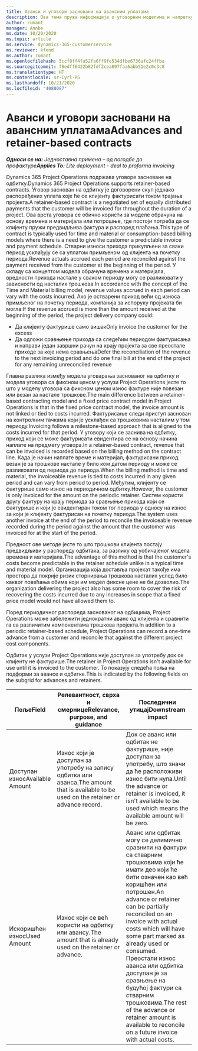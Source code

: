 ```yaml
---
title: Аванси и уговори засновани на авансним уплатама
description: Ова тема пружа информације о уговорним моделима и напретку заснованим на одбитку у услузи Project Operations.
author: rumant
manager: Annbe
ms.date: 10/20/2020
ms.topic: article
ms.service: dynamics-365-customerservice
ms.reviewer: kfend
ms.author: rumant
ms.openlocfilehash: 5ccf8ff4fa52fa6ff9fe534dfbe6736afc24ffba
ms.sourcegitcommit: f8edff6422b82fdf2cea897faa6abb51e2c0c3c8
ms.translationtype: HT
ms.contentlocale: sr-Cyrl-RS
ms.lasthandoff: 10/21/2020
ms.locfileid: "4088087"
---
```

# <a name="advances-and-retainer-based-contracts"></a><span data-ttu-id="366c2-103">Аванси и уговори засновани на авансним уплатама</span><span class="sxs-lookup"><span data-stu-id="366c2-103">Advances and retainer-based contracts</span></span> 


<span data-ttu-id="366c2-104">_**Односи се на:** Једноставна примена – од погодбе до профактуре_</span><span class="sxs-lookup"><span data-stu-id="366c2-104">_**Applies To:** Lite deployment - deal to proforma invoicing_</span></span>

<span data-ttu-id="366c2-105">Dynamics 365 Project Operations подржава уговоре засноване на одбитку.</span><span class="sxs-lookup"><span data-stu-id="366c2-105">Dynamics 365 Project Operations supports retainer-based contracts.</span></span> <span data-ttu-id="366c2-106">Уговор заснован на одбитку је договорени скуп једнако распоређених уплата које ће се клијенту фактурисати током трајања пројекта.</span><span class="sxs-lookup"><span data-stu-id="366c2-106">A retainer-based contract is a negotiated set of equally distributed payments that the customer will be invoiced for throughout the duration of a project.</span></span> <span data-ttu-id="366c2-107">Ова врста уговора се обично користи за моделе обрачуна на основу времена и материјала или потрошње, где постоји потреба да се клијенту пружи предвидљива фактура и распоред плаћања.</span><span class="sxs-lookup"><span data-stu-id="366c2-107">This type of contract is typically used for time and material or consumption-based billing models where there is a need to give the customer a predictable invoice and payment schedule.</span></span> <span data-ttu-id="366c2-108">Стварни износи прихода прикупљени за сваки период усклађују се са уплатом примљеном од клијента на почетку периода.</span><span class="sxs-lookup"><span data-stu-id="366c2-108">Revenue actuals accrued each period are reconciled against the payment received from the customer at the beginning of the period.</span></span> <span data-ttu-id="366c2-109">У складу са концептом модела обрачуна времена и материјала, вредности прихода настале у сваком периоду могу се разликовати у зависности од насталих трошкова.</span><span class="sxs-lookup"><span data-stu-id="366c2-109">In accordance with the concept of the Time and Material billing model, revenue values accrued in each period can vary with the costs incurred.</span></span> <span data-ttu-id="366c2-110">Ако је остварени приход већи од износа примљеног на почетку периода, компанија за испоруку пројеката би могла:</span><span class="sxs-lookup"><span data-stu-id="366c2-110">If the revenue accrued is more than the amount received at the beginning of the period, the project delivery company could:</span></span>

- <span data-ttu-id="366c2-111">Да клијенту фактурише само вишак</span><span class="sxs-lookup"><span data-stu-id="366c2-111">Only invoice the customer for the excess</span></span> 
- <span data-ttu-id="366c2-112">Да одложи сравњење прихода са следећим периодом фактурисања и направи један завршни рачун на крају пројекта за све преостале приходе за које нема сравњења</span><span class="sxs-lookup"><span data-stu-id="366c2-112">Defer the reconciliation of the revenue to the next invoicing period and do one final bill at the end of the project for any remaining unreconciled revenue</span></span>

<span data-ttu-id="366c2-113">Главна разлика између модела уговарања заснованог на одбитку и модела уговора са фиксном ценом у услузи Project Operations јесте то што у моделу уговора са фиксном ценом износ фактуре није повезан или везан за настале трошкове.</span><span class="sxs-lookup"><span data-stu-id="366c2-113">The main difference between a retainer-based contracting model and a fixed price contract model in Project Operations is that in the fixed price contract model, the invoice amount is not linked or tied to costs incurred.</span></span> <span data-ttu-id="366c2-114">Фактурисање следи приступ заснован на контролним тачкама који је усклађен са трошковима насталим у том периоду.</span><span class="sxs-lookup"><span data-stu-id="366c2-114">Invoicing follows a milestone-based approach that is aligned to the costs incurred for that period.</span></span> <span data-ttu-id="366c2-115">У уговору који се заснива на одбитку, приход који се може фактурисати евидентира се на основу начина наплате на предмету уговора.</span><span class="sxs-lookup"><span data-stu-id="366c2-115">In a retainer-based contract, revenue that can be invoiced is recorded based on the billing method on the contract line.</span></span> <span data-ttu-id="366c2-116">Када је начин наплате време и материјал, фактурисани приход везан је за трошкове настале у било ком датом периоду и може се разликовати од периода до периода.</span><span class="sxs-lookup"><span data-stu-id="366c2-116">When the billing method is time and material, the invoiceable revenue is tied to costs incurred in any given period and can vary from period to period.</span></span> <span data-ttu-id="366c2-117">Међутим, клијенту се фактурише само износ на периодичном одбитку.</span><span class="sxs-lookup"><span data-stu-id="366c2-117">However, the customer is only invoiced for the amount on the periodic retainer.</span></span> <span data-ttu-id="366c2-118">Систем користи другу фактуру на крају периода за сравњење прихода који се фактурише и који је евидентиран током тог периода у односу на износ за који је клијенту фактурисан на почетку периода.</span><span class="sxs-lookup"><span data-stu-id="366c2-118">The system uses another invoice at the end of the period to reconcile the invoiceable revenue recorded during the period against the amount that the customer was invoiced for at the start of the period.</span></span>

<span data-ttu-id="366c2-119">Предност ове методе јесте то што трошкови клијента постају предвидљиви у распореду одбитака, за разлику од уобичајеног модела времена и материјала.</span><span class="sxs-lookup"><span data-stu-id="366c2-119">The advantage of this method is that the customer's costs become predictable in the retainer schedule unlike in a typical time and material model.</span></span> <span data-ttu-id="366c2-120">Организација која доставља пројекат такође има простора да покрије ризик сторнирања трошкова насталих услед било каквог повећања обима који им модел фиксне цене не би дозволио.</span><span class="sxs-lookup"><span data-stu-id="366c2-120">The organization delivering the project also has some room to cover the risk of recovering the costs incurred due to any increases in scope that a fixed price model would not have allowed them to.</span></span>

<span data-ttu-id="366c2-121">Поред периодичног распореда заснованог на одбицима, Project Operations може забележити једнократни аванс од клијента и сравнити га са различитим компонентама трошкова пројекта.</span><span class="sxs-lookup"><span data-stu-id="366c2-121">In addition to a periodic retainer-based schedule, Project Operations can record a one-time advance from a customer and reconcile that against the different project cost components.</span></span>

<span data-ttu-id="366c2-122">Одбитак у услузи Project Operations није доступан за употребу док се клијенту не фактурише.</span><span class="sxs-lookup"><span data-stu-id="366c2-122">The retainer in Project Operations isn't available for use until it is invoiced to the customer.</span></span> <span data-ttu-id="366c2-123">То показују следећа поља на подформи за авансе и одбитке.</span><span class="sxs-lookup"><span data-stu-id="366c2-123">This is indicated by the following fields on the subgrid for advances and retainers.</span></span>

| <span data-ttu-id="366c2-124">Поље</span><span class="sxs-lookup"><span data-stu-id="366c2-124">Field</span></span> | <span data-ttu-id="366c2-125">Релевантност, сврха и смернице</span><span class="sxs-lookup"><span data-stu-id="366c2-125">Relevance, purpose, and guidance</span></span> | <span data-ttu-id="366c2-126">Последични утицај</span><span class="sxs-lookup"><span data-stu-id="366c2-126">Downstream impact</span></span> |
| --- | --- | --- |
| <span data-ttu-id="366c2-127">Доступан износ</span><span class="sxs-lookup"><span data-stu-id="366c2-127">Available Amount</span></span> | <span data-ttu-id="366c2-128">Износ који је доступан за употребу на запису одбитка или аванса.</span><span class="sxs-lookup"><span data-stu-id="366c2-128">The amount that is available to be used on the retainer or advance record.</span></span> | <span data-ttu-id="366c2-129">Док се аванс или одбитак не фактурише, није доступан за употребу, што значи да ће расположиви износ бити нула.</span><span class="sxs-lookup"><span data-stu-id="366c2-129">Until the advance or retainer is invoiced, it isn't available to be used which means the available amount will be zero.</span></span> |
| <span data-ttu-id="366c2-130">Искоришћен износ</span><span class="sxs-lookup"><span data-stu-id="366c2-130">Used Amount</span></span> | <span data-ttu-id="366c2-131">Износ који се већ користи на одбитку или авансу.</span><span class="sxs-lookup"><span data-stu-id="366c2-131">The amount that is already used on the retainer or advance.</span></span> | <span data-ttu-id="366c2-132">Аванс или одбитак могу се делимично сравнити на фактури са стварним трошковима који ће имати део који ће бити означен као већ коришћен или потрошен.</span><span class="sxs-lookup"><span data-stu-id="366c2-132">An advance or retainer can be partially reconciled on an invoice with actual costs which will have some part marked as already used or consumed.</span></span> <span data-ttu-id="366c2-133">Преостали износ аванса или одбитка доступан је за сравњење на будућој фактури са стварним трошковима.</span><span class="sxs-lookup"><span data-stu-id="366c2-133">The rest of the advance or retainer amount is available to reconcile on a future invoice with actual costs.</span></span> |
